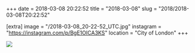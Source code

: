 +++
date = 2018-03-08 20:22:52
title = "2018-03-08"
slug = "2018/2018-03-08T20:22:52"

[extra]
image = "/2018-03-08_20-22-52_UTC.jpg"
instagram = "https://instagram.com/p/BgE1OICA3KS"
location = "City of London"
+++

<img src="/2018-03-08_20-22-52_UTC.jpg" />
